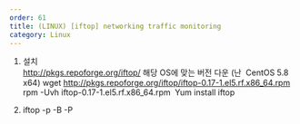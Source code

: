 ```yaml
---
order: 61
title: (LINUX) [iftop] networking traffic monitoring
category: Linux
---
```


1. 설치   
http://pkgs.repoforge.org/iftop/
해당 OS에 맞는 버전 다운 (난  CentOS 5.8 x64)
wget http://pkgs.repoforge.org/iftop/iftop-0.17-1.el5.rf.x86_64.rpm
rpm -Uvh iftop-0.17-1.el5.rf.x86_64.rpm 
Yum install iftop

2. iftop -p -B -P 
